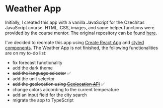 # Weather App

Initially, I created this app with a vanilla JavaScript for the Czechitas JavaScript course. HTML, CSS, images, and some helper functions were provided by the course mentor. The original repository can be found [here](https://github.com/domihustinova/javascript2-ukol07-pocasi).

I've decided to recreate this app using [Create React App](https://github.com/facebook/create-react-app) and [styled components](https://www.styled-components.com/). The Weather App is not finished, the following functionalities are on my to-do list:

- fix forecast functionality
- add the dark theme
- ~~add the language selector~~ ✅
- add the unit selector
- ~~add the geolocation using [Geolocation API](https://developer.mozilla.org/en-US/docs/Web/API/Geolocation_API)~~ ✅
- change colors according to the current temperature
- add an input field for the city search
- migrate the app to TypeScript
